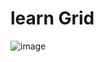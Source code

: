 # learn Grid

![image](https://user-images.githubusercontent.com/44035759/89153633-f104da00-d56d-11ea-9475-4398bcd417be.png)
